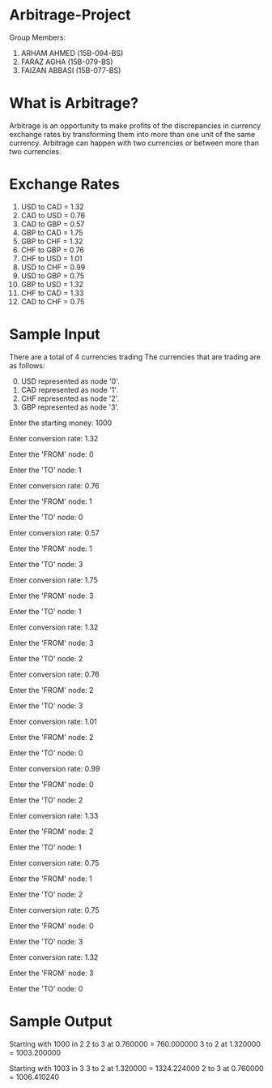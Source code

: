 # Arbitrage-Project

Group Members:

1) ARHAM AHMED (15B-094-BS)
2) FARAZ AGHA (15B-079-BS)
3) FAIZAN ABBASI (15B-077-BS)

# What is Arbitrage?

Arbitrage is an opportunity to make profits of the discrepancies in currency exchange rates by transforming them 
into more than one unit of the same currency. Arbitrage can happen with two currencies or between more than two currencies.

# Exchange Rates

1) USD to CAD = 1.32
2) CAD to USD = 0.76
3) CAD to GBP = 0.57
4) GBP to CAD = 1.75
5) GBP to CHF = 1.32
6) CHF to GBP = 0.76
7) CHF to USD = 1.01
8) USD to CHF = 0.99
9) USD to GBP = 0.75
10) GBP to USD = 1.32
11) CHF to CAD = 1.33
12) CAD to CHF = 0.75

# Sample Input

There are a total of 4 currencies trading
The currencies that are trading are as follows: 

0) USD represented as node '0'.
1) CAD represented as node '1'.
2) CHF represented as node '2'.
3) GBP represented as node '3'.

Enter the starting money: 1000

Enter conversion rate: 1.32

Enter the 'FROM' node: 0

Enter the 'TO' node: 1

Enter conversion rate: 0.76

Enter the 'FROM' node: 1

Enter the 'TO' node: 0

Enter conversion rate: 0.57

Enter the 'FROM' node: 1

Enter the 'TO' node: 3

Enter conversion rate: 1.75

Enter the 'FROM' node: 3

Enter the 'TO' node: 1

Enter conversion rate: 1.32

Enter the 'FROM' node: 3

Enter the 'TO' node: 2

Enter conversion rate: 0.76

Enter the 'FROM' node: 2

Enter the 'TO' node: 3

Enter conversion rate: 1.01

Enter the 'FROM' node: 2

Enter the 'TO' node: 0

Enter conversion rate: 0.99

Enter the 'FROM' node: 0

Enter the 'TO' node: 2

Enter conversion rate: 1.33

Enter the 'FROM' node: 2

Enter the 'TO' node: 1

Enter conversion rate: 0.75

Enter the 'FROM' node: 1

Enter the 'TO' node: 2

Enter conversion rate: 0.75

Enter the 'FROM' node: 0

Enter the 'TO' node: 3

Enter conversion rate: 1.32

Enter the 'FROM' node: 3

Enter the 'TO' node: 0

# Sample Output

Starting with 1000 in 2
2 to 3 at 0.760000 = 760.000000
3 to 2 at 1.320000 = 1003.200000

Starting with 1003 in 3
3 to 2 at 1.320000 = 1324.224000
2 to 3 at 0.760000 = 1006.410240
